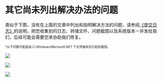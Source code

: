 # 其它尚未列出解决办法的问题

类似于下图，没有在上面的文章中列出和指明解决方法的问题，请参阅[《提交日志》](../appendix/submit-advice-n-feedback)的说明，把您收集到的日志、转储文件、问题截图以及系统版本一并发给我们，后续可能会需要您来协助我们修复。

<font size=1>*以下问题可能是由 C:/Windows/Microsoft.NET 下文件缺失所引起的报错。</font>

![](../assets/problem-solving/unresolved-issues/unresolved-issues-1.png)

![](../assets/problem-solving/unresolved-issues/unresolved-issues-2.png)

![](../assets/problem-solving/unresolved-issues/unresolved-issues-3.png)